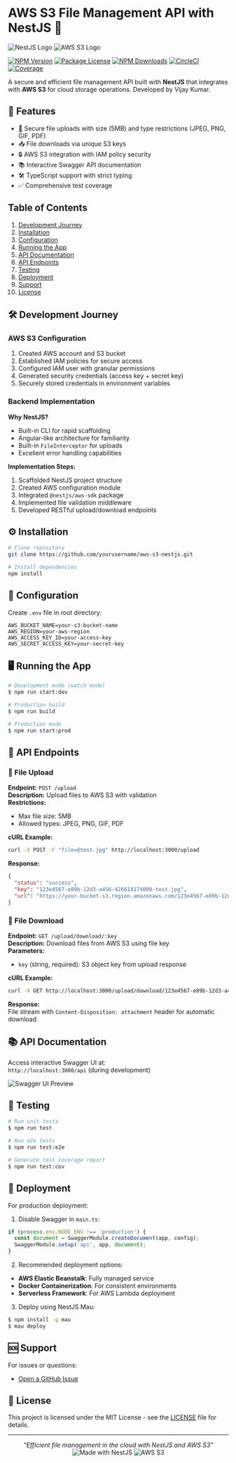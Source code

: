 # AWS S3 File Management API with NestJS 🚀

![NestJS Logo](https://nestjs.com/img/logo-small.svg)
![AWS S3 Logo](https://d1.awsstatic.com/icons/jp/console_s3_icon.6d9a1d02d0b72468a6d5735984bb25aafd0ce4d7.png)

[![NPM Version](https://img.shields.io/npm/v/@nestjs/core.svg)](https://www.npmjs.com/~nestjscore)
[![Package License](https://img.shields.io/npm/l/@nestjs/core.svg)](LICENSE)
[![NPM Downloads](https://img.shields.io/npm/dm/@nestjs/common.svg)](https://www.npmjs.com/~nestjscore)
[![CircleCI](https://img.shields.io/circleci/build/github/nestjs/nest/master)](https://circleci.com/gh/nestjs/nest)
[![Coverage](https://coveralls.io/repos/github/nestjs/nest/badge.svg?branch=master#9)](https://coveralls.io/github/nestjs/nest?branch=master)

A secure and efficient file management API built with **NestJS** that integrates with **AWS S3** for cloud storage operations. Developed by Vijay Kumar.

## 🌟 Features

- 🚀 Secure file uploads with size (5MB) and type restrictions (JPEG, PNG, GIF, PDF)
- 📥 File downloads via unique S3 keys
- 🔒 AWS S3 integration with IAM policy security
- 📚 Interactive Swagger API documentation
- 🛠 TypeScript support with strict typing
- ✅ Comprehensive test coverage

## Table of Contents
1. [Development Journey](#-development-journey)
2. [Installation](#-installation)
3. [Configuration](#-configuration)
4. [Running the App](#-running-the-app)
5. [API Documentation](#-api-documentation)
6. [API Endpoints](#-api-endpoints)
7. [Testing](#-testing)
8. [Deployment](#-deployment)
9. [Support](#-support)
10. [License](#-license)

## 🛠️ Development Journey

### AWS S3 Configuration
1. Created AWS account and S3 bucket
2. Established IAM policies for secure access
3. Configured IAM user with granular permissions
4. Generated security credentials (access key + secret key)
5. Securely stored credentials in environment variables

### Backend Implementation
**Why NestJS?**
- Built-in CLI for rapid scaffolding
- Angular-like architecture for familiarity
- Built-in `FileInterceptor` for uploads
- Excellent error handling capabilities

**Implementation Steps:**
1. Scaffolded NestJS project structure
2. Created AWS configuration module
3. Integrated `@nestjs/aws-sdk` package
4. Implemented file validation middleware
5. Developed RESTful upload/download endpoints

## ⚙️ Installation

```bash
# Clone repository
git clone https://github.com/yourusername/aws-s3-nestjs.git

# Install dependencies
npm install
```

## 🔐 Configuration

Create `.env` file in root directory:

```env
AWS_BUCKET_NAME=your-s3-bucket-name
AWS_REGION=your-aws-region
AWS_ACCESS_KEY_ID=your-access-key
AWS_SECRET_ACCESS_KEY=your-secret-key
```

## 🖥️ Running the App

```bash
# Development mode (watch mode)
$ npm run start:dev

# Production build
$ npm run build

# Production mode
$ npm run start:prod
```

## 📡 API Endpoints

### 🔹 File Upload
**Endpoint:** `POST /upload`  
**Description:** Upload files to AWS S3 with validation  
**Restrictions:**
- Max file size: 5MB
- Allowed types: JPEG, PNG, GIF, PDF

**cURL Example:**
```bash
curl -X POST -F "file=@test.jpg" http://localhost:3000/upload
```

**Response:**
```json
{
  "status": "success",
  "key": "123e4567-e89b-12d3-a456-426614174000-test.jpg",
  "url": "https://your-bucket.s3.region.amazonaws.com/123e4567-e89b-12d3-a456-426614174000-test.jpg"
}
```

### 🔹 File Download
**Endpoint:** `GET /upload/download/:key`  
**Description:** Download files from AWS S3 using file key  
**Parameters:**
- `key` (string, required): S3 object key from upload response

**cURL Example:**
```bash
curl -X GET http://localhost:3000/upload/download/123e4567-e89b-12d3-a456-426614174000-test.jpg --output downloaded-file.jpg
```

**Response:**  
File stream with `Content-Disposition: attachment` header for automatic download

## 📚 API Documentation

Access interactive Swagger UI at:  
`http://localhost:3000/api` (during development)

![Swagger UI Preview](https://miro.medium.com/v2/resize:fit:1400/1*J9qZsZ3U4xDD3-ljB3d8fg.png)

## 🧪 Testing

```bash
# Run unit tests
$ npm run test

# Run e2e tests
$ npm run test:e2e

# Generate test coverage report
$ npm run test:cov
```

## 🚀 Deployment

For production deployment:

1. Disable Swagger in `main.ts`:
```typescript
if (process.env.NODE_ENV !== 'production') {
  const document = SwaggerModule.createDocument(app, config);
  SwaggerModule.setup('api', app, document);
}
```

2. Recommended deployment options:
- **AWS Elastic Beanstalk**: Fully managed service
- **Docker Containerization**: For consistent environments
- **Serverless Framework**: For AWS Lambda deployment

3. Deploy using NestJS Mau:
```bash
$ npm install -g mau
$ mau deploy
```

## 🆘 Support

For issues or questions:
- [Open a GitHub Issue](https://github.com/fileManagement/issues)

## 📜 License

This project is licensed under the MIT License - see the [LICENSE](LICENSE) file for details.

---

<p align="center">
  <em>"Efficient file management in the cloud with NestJS and AWS S3"</em>
  <br>
  <img src="https://img.shields.io/badge/Made%20with-NestJS-e0234e?style=for-the-badge&logo=nestjs" alt="Made with NestJS">
  <img src="https://img.shields.io/badge/AWS-S3-FF9900?style=for-the-badge&logo=amazonaws" alt="AWS S3">
</p>
